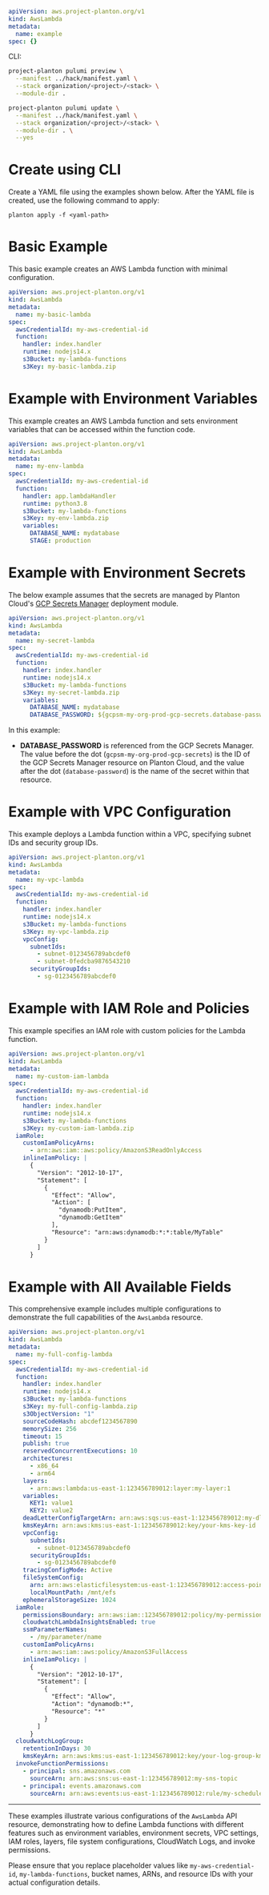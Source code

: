 ```yaml
apiVersion: aws.project-planton.org/v1
kind: AwsLambda
metadata:
  name: example
spec: {}
```

CLI:

```bash
project-planton pulumi preview \
  --manifest ../hack/manifest.yaml \
  --stack organization/<project>/<stack> \
  --module-dir .

project-planton pulumi update \
  --manifest ../hack/manifest.yaml \
  --stack organization/<project>/<stack> \
  --module-dir . \
  --yes
```

# Create using CLI

Create a YAML file using the examples shown below. After the YAML file is created, use the following command to apply:

```shell
planton apply -f <yaml-path>
```

# Basic Example

This basic example creates an AWS Lambda function with minimal configuration.

```yaml
apiVersion: aws.project-planton.org/v1
kind: AwsLambda
metadata:
  name: my-basic-lambda
spec:
  awsCredentialId: my-aws-credential-id
  function:
    handler: index.handler
    runtime: nodejs14.x
    s3Bucket: my-lambda-functions
    s3Key: my-basic-lambda.zip
```

# Example with Environment Variables

This example creates an AWS Lambda function and sets environment variables that can be accessed within the function code.

```yaml
apiVersion: aws.project-planton.org/v1
kind: AwsLambda
metadata:
  name: my-env-lambda
spec:
  awsCredentialId: my-aws-credential-id
  function:
    handler: app.lambdaHandler
    runtime: python3.8
    s3Bucket: my-lambda-functions
    s3Key: my-env-lambda.zip
    variables:
      DATABASE_NAME: mydatabase
      STAGE: production
```

# Example with Environment Secrets

The below example assumes that the secrets are managed by Planton Cloud's [GCP Secrets Manager](https://buf.build/project-planton/apis/docs/main:cloud.planton.apis.code2cloud.v1.gcp.gcpsecretsmanager) deployment module.

```yaml
apiVersion: aws.project-planton.org/v1
kind: AwsLambda
metadata:
  name: my-secret-lambda
spec:
  awsCredentialId: my-aws-credential-id
  function:
    handler: index.handler
    runtime: nodejs14.x
    s3Bucket: my-lambda-functions
    s3Key: my-secret-lambda.zip
    variables:
      DATABASE_NAME: mydatabase
      DATABASE_PASSWORD: ${gcpsm-my-org-prod-gcp-secrets.database-password}
```

In this example:

- **DATABASE_PASSWORD** is referenced from the GCP Secrets Manager. The value before the dot (`gcpsm-my-org-prod-gcp-secrets`) is the ID of the GCP Secrets Manager resource on Planton Cloud, and the value after the dot (`database-password`) is the name of the secret within that resource.

# Example with VPC Configuration

This example deploys a Lambda function within a VPC, specifying subnet IDs and security group IDs.

```yaml
apiVersion: aws.project-planton.org/v1
kind: AwsLambda
metadata:
  name: my-vpc-lambda
spec:
  awsCredentialId: my-aws-credential-id
  function:
    handler: index.handler
    runtime: nodejs14.x
    s3Bucket: my-lambda-functions
    s3Key: my-vpc-lambda.zip
    vpcConfig:
      subnetIds:
        - subnet-0123456789abcdef0
        - subnet-0fedcba9876543210
      securityGroupIds:
        - sg-0123456789abcdef0
```

# Example with IAM Role and Policies

This example specifies an IAM role with custom policies for the Lambda function.

```yaml
apiVersion: aws.project-planton.org/v1
kind: AwsLambda
metadata:
  name: my-custom-iam-lambda
spec:
  awsCredentialId: my-aws-credential-id
  function:
    handler: index.handler
    runtime: nodejs14.x
    s3Bucket: my-lambda-functions
    s3Key: my-custom-iam-lambda.zip
  iamRole:
    customIamPolicyArns:
      - arn:aws:iam::aws:policy/AmazonS3ReadOnlyAccess
    inlineIamPolicy: |
      {
        "Version": "2012-10-17",
        "Statement": [
          {
            "Effect": "Allow",
            "Action": [
              "dynamodb:PutItem",
              "dynamodb:GetItem"
            ],
            "Resource": "arn:aws:dynamodb:*:*:table/MyTable"
          }
        ]
      }
```

# Example with All Available Fields

This comprehensive example includes multiple configurations to demonstrate the full capabilities of the `AwsLambda` resource.

```yaml
apiVersion: aws.project-planton.org/v1
kind: AwsLambda
metadata:
  name: my-full-config-lambda
spec:
  awsCredentialId: my-aws-credential-id
  function:
    handler: index.handler
    runtime: nodejs14.x
    s3Bucket: my-lambda-functions
    s3Key: my-full-config-lambda.zip
    s3ObjectVersion: "1"
    sourceCodeHash: abcdef1234567890
    memorySize: 256
    timeout: 15
    publish: true
    reservedConcurrentExecutions: 10
    architectures:
      - x86_64
      - arm64
    layers:
      - arn:aws:lambda:us-east-1:123456789012:layer:my-layer:1
    variables:
      KEY1: value1
      KEY2: value2
    deadLetterConfigTargetArn: arn:aws:sqs:us-east-1:123456789012:my-dlq
    kmsKeyArn: arn:aws:kms:us-east-1:123456789012:key/your-kms-key-id
    vpcConfig:
      subnetIds:
        - subnet-0123456789abcdef0
      securityGroupIds:
        - sg-0123456789abcdef0
    tracingConfigMode: Active
    fileSystemConfig:
      arn: arn:aws:elasticfilesystem:us-east-1:123456789012:access-point/fsap-0123456789abcdef0
      localMountPath: /mnt/efs
    ephemeralStorageSize: 1024
  iamRole:
    permissionsBoundary: arn:aws:iam::123456789012:policy/my-permissions-boundary
    cloudwatchLambdaInsightsEnabled: true
    ssmParameterNames:
      - /my/parameter/name
    customIamPolicyArns:
      - arn:aws:iam::aws:policy/AmazonS3FullAccess
    inlineIamPolicy: |
      {
        "Version": "2012-10-17",
        "Statement": [
          {
            "Effect": "Allow",
            "Action": "dynamodb:*",
            "Resource": "*"
          }
        ]
      }
  cloudwatchLogGroup:
    retentionInDays: 30
    kmsKeyArn: arn:aws:kms:us-east-1:123456789012:key/your-log-group-kms-key
  invokeFunctionPermissions:
    - principal: sns.amazonaws.com
      sourceArn: arn:aws:sns:us-east-1:123456789012:my-sns-topic
    - principal: events.amazonaws.com
      sourceArn: arn:aws:events:us-east-1:123456789012:rule/my-scheduled-rule
```

---

These examples illustrate various configurations of the `AwsLambda` API resource, demonstrating how to define Lambda functions with different features such as environment variables, environment secrets, VPC settings, IAM roles, layers, file system configurations, CloudWatch Logs, and invoke permissions.

Please ensure that you replace placeholder values like `my-aws-credential-id`, `my-lambda-functions`, bucket names, ARNs, and resource IDs with your actual configuration details.
